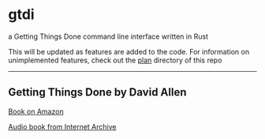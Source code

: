 # gtdi

a Getting Things Done command line interface written in Rust

This will be updated as features are added to the code. For information on unimplemented features, check out the [plan](https://github.com/phi12ip/gtdi/tree/master/plan) directory of this repo

---

## Getting Things Done by David Allen

[Book on Amazon](https://www.amazon.com/Getting-Things-Done-Stress-Free-Productivity/dp/0143126563/ref=sr_1_1?crid=32WZQLGRW7L6N&keywords=getting+things+done+david+allen&qid=1580589132&sprefix=getting+things+done+%2Caps%2C151&sr=8-1)

[Audio book from Internet Archive](https://ia800209.us.archive.org/34/items/GettingThingsDone/Getting%20Things%20Done.mp3)
